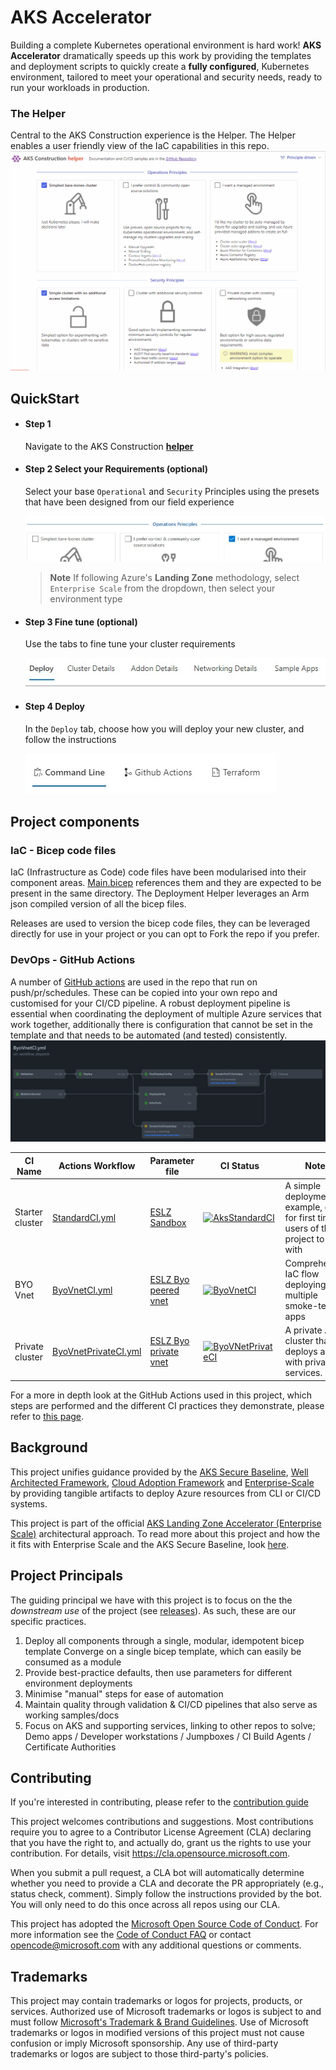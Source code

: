 # AKS Accelerator

Building a complete Kubernetes operational environment is hard work! __AKS Accelerator__ dramatically speeds up this work by providing the templates and deployment scripts to quickly create a  __fully configured__, Kubernetes environment, tailored to meet your operational and security needs, ready to run your workloads in production.

### The Helper

Central to the AKS Construction experience is the Helper. The Helper enables a user friendly view of the IaC capabilities in this repo.
![animated preview of AKS Construction Helper](docs/images/animgif.gif)

## QuickStart

* #### **Step 1**
  Navigate to the AKS Construction [**helper**](https://azure.github.io/AKS-Construction/)

* #### **Step 2** Select your Requirements (optional)
  Select your base `Operational` and `Security` Principles using the presets that have been designed from our field experience

  ![](docs/images/helper-presets.jpg)
  <br/>
  > **Note**
  > If following Azure's **Landing Zone** methodology, select `Enterprise Scale` from the dropdown, then select your environment type

* #### **Step 3** Fine tune (optional)
  Use the tabs to fine tune your cluster requirements

  ![](docs/images/helper-tabs.jpg)
* #### **Step 4** Deploy
  In the `Deploy` tab, choose how you will deploy your new cluster, and follow the instructions

  ![](docs/images/helper-deploy.jpg)

## Project components

### IaC - Bicep code files

IaC (Infrastructure as Code) code files have been modularised into their component areas. [Main.bicep](bicep/main.bicep) references them and they are expected to be present in the same directory. The Deployment Helper leverages an Arm json compiled version of all the bicep files.

Releases are used to version the bicep code files, they can be leveraged directly for use in your project or you can opt to Fork the repo if you prefer.

### DevOps - GitHub Actions

A number of [GitHub actions](https://github.com/Azure/AKS-Construction/tree/main/.github/workflows) are used in the repo that run on push/pr/schedules. These can be copied into your own repo and customised for your CI/CD pipeline. A robust deployment pipeline is essential when coordinating the deployment of multiple Azure services that work together, additionally there is configuration that cannot be set in the template and that needs to be automated (and tested) consistently.
![preview screenshot of the helper wizard](docs/images/ghactionworkflow.jpg)

CI Name | Actions Workflow | Parameter file | CI Status | Notes
|--------|--------|--------|-----------|------|
| Starter cluster | [StandardCI.yml](https://github.com/Azure/AKS-Construction/blob/main/.github/workflows/StandardCI.yml) | [ESLZ Sandbox](.github/workflows_dep/AksDeploy-Basic.parameters.json) | [![AksStandardCI](https://github.com/Azure/AKS-Construction/actions/workflows/StandardCI.yml/badge.svg)](https://github.com/Azure/AKS-Construction/actions/workflows/StandardCI.yml) | A simple deployment example, good for first time users of this project to start with  |
| BYO Vnet | [ByoVnetCI.yml](https://github.com/Azure/AKS-Construction/blob/main/.github/workflows/ByoVnetCI.yml) | [ESLZ Byo peered vnet](.github/workflows_dep/AksDeploy-ByoVnet.parameters.json) | [![ByoVnetCI](https://github.com/Azure/AKS-Construction/actions/workflows/ByoVnetCI.yml/badge.svg?branch=main)](https://github.com/Azure/AKS-Construction/actions/workflows/ByoVnetCI.yml) | Comprehensive IaC flow deploying multiple smoke-test apps |
| Private cluster | [ByoVnetPrivateCI.yml](https://github.com/Azure/Aks-Construction/blob/main/.github/workflows/ByoVnetPrivateCI.yml) | [ESLZ Byo private vnet](.github/workflows_dep/AksDeploy-ByoVnetPrivate.parameters.json) | [![ByoVNetPrivateCI](https://github.com/Azure/Aks-Construction/actions/workflows/ByoVnetPrivateCI.yml/badge.svg)](https://github.com/Azure/AKS-Construction/actions/workflows/ByoVnetPrivateCI.yml)| A private AKS cluster that deploys a vnet with private link services. |

For a more in depth look at the GitHub Actions used in this project, which steps are performed and the different CI practices they demonstrate, please refer to [this page](docs/GhActions.md).

## Background

This project unifies guidance provided by the [AKS Secure Baseline](https://docs.microsoft.com/azure/architecture/reference-architectures/containers/aks/secure-baseline-aks), [Well Architected Framework](https://docs.microsoft.com/azure/architecture/framework/), [Cloud Adoption Framework](https://azure.microsoft.com/cloud-adoption-framework/) and [Enterprise-Scale](https://github.com/Azure/Enterprise-Scale) by providing tangible artifacts to deploy Azure resources from CLI or CI/CD systems.

This project is part of the official [AKS Landing Zone Accelerator (Enterprise Scale)](https://github.com/Azure/AKS-Landing-Zone-Accelerator) architectural approach. To read more about this project and how the it fits with Enterprise Scale and the AKS Secure Baseline, look [here](referencearchs.md).

## Project Principals

The guiding principal we have with this project is to focus on the the *downstream use* of the project (see [releases](https://github.com/Azure/AKS-Construction/releases)). As such, these are our specific practices.

1. Deploy all components through a single, modular, idempotent bicep template Converge on a single bicep template, which can easily be consumed as a module
2. Provide best-practice defaults, then use parameters for different environment deployments
3. Minimise "manual" steps for ease of automation
4. Maintain quality through validation & CI/CD pipelines that also serve as working samples/docs
5. Focus on AKS and supporting services, linking to other repos to solve; Demo apps / Developer workstations / Jumpboxes / CI Build Agents / Certificate Authorities

## Contributing

If you're interested in contributing, please refer to the [contribution guide](CONTRIBUTING.md)

This project welcomes contributions and suggestions.  Most contributions require you to agree to a
Contributor License Agreement (CLA) declaring that you have the right to, and actually do, grant us
the rights to use your contribution. For details, visit https://cla.opensource.microsoft.com.

When you submit a pull request, a CLA bot will automatically determine whether you need to provide
a CLA and decorate the PR appropriately (e.g., status check, comment). Simply follow the instructions
provided by the bot. You will only need to do this once across all repos using our CLA.

This project has adopted the [Microsoft Open Source Code of Conduct](https://opensource.microsoft.com/codeofconduct/).
For more information see the [Code of Conduct FAQ](https://opensource.microsoft.com/codeofconduct/faq/) or
contact [opencode@microsoft.com](mailto:opencode@microsoft.com) with any additional questions or comments.

## Trademarks

This project may contain trademarks or logos for projects, products, or services. Authorized use of Microsoft
trademarks or logos is subject to and must follow
[Microsoft's Trademark & Brand Guidelines](https://www.microsoft.com/en-us/legal/intellectualproperty/trademarks/usage/general).
Use of Microsoft trademarks or logos in modified versions of this project must not cause confusion or imply Microsoft sponsorship.
Any use of third-party trademarks or logos are subject to those third-party's policies.

